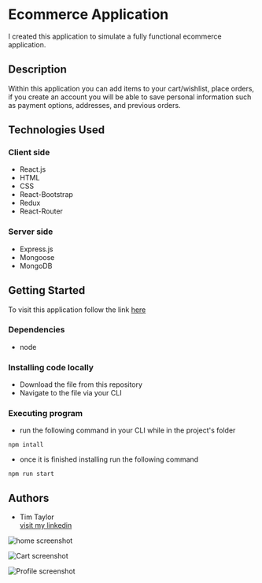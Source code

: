 # Ecommerce Application

I created this application to simulate a fully functional ecommerce application.

## Description

Within this application you can add items to your cart/wishlist, place orders, if you create an account you will be able to save personal information such as payment options, addresses, and previous orders.

## Technologies Used

### Client side
* React.js
* HTML
* CSS
* React-Bootstrap
* Redux
* React-Router


### Server side
* Express.js
* Mongoose
* MongoDB

## Getting Started

To visit this application follow the link [here](https://timbtaylor.github.io/ecommerce-app-client/)

### Dependencies

* node

### Installing code locally

* Download the file from this repository
* Navigate to the file via your CLI

### Executing program

* run the following command in your CLI while in the project's folder
```
npm intall
```
* once it is finished installing run the following command 
```
npm run start
```


## Authors

* Tim Taylor  
[visit my linkedin](https://www.linkedin.com/in/tim-taylor-aaa970207/)

![home screenshot](https://user-images.githubusercontent.com/79194271/136667243-a663b092-3d84-4e84-ad14-2a412ec74a07.png)

![Cart screenshot](https://user-images.githubusercontent.com/79194271/136667254-34a71273-0e05-4219-abe9-51601739d8e8.png)

![Profile screenshot](https://user-images.githubusercontent.com/79194271/136667263-450cda93-e921-4be4-ac37-c20cac81cce2.png)

